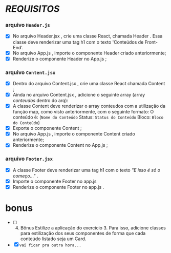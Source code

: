 # *REQUISITOS*
### arquivo `Header.js`    
- [X] No arquivo Header.jsx , crie uma classe React, chamada Header . Essa classe deve renderizar uma tag h1 com o texto 'Conteúdos de Front-End'.
- [X] No arquivo App.js , importe o componente Header criado anteriormente;
- [X] Renderize o componente Header no App.js ;

### arquivo `Content.jsx`
- [X] Dentro do arquivo Content.jsx , crie uma classe React chamada Content ;
- [X] Ainda no arquivo Content.jsx , adicione o seguinte array (array _conteudos_ dentro do arq):
- [X] A classe Content deve renderizar o array conteudos com a utilização da função map, como visto anteriormente, com o seguinte formato: 
    O conteúdo é: (`Nome do Conteúdo`
    Status: `Status do Conteúdo`
    Bloco: `Bloco do Conteúdo`)
- [x] Exporte o componente Content ;
- [x] No arquivo App.js , importe o componente Content criado anteriormente;
- [x] Renderize o componente Content no App.js ;

### arquivo `Footer.jsx`
- [x]    A classe Footer deve renderizar uma tag h1 com o texto *"E isso é só o começo..."* . 
- [x] Importe o componente Footer no app.js
- [x] Renderize o componente Footer no app.js .

# bonus 
- [ ] 4. Bônus Estilize a aplicação do exercicio 3. Para isso, adicione classes para estilização dos seus componentes de forma que cada conteúdo listado seja um Card. 
- [x] `vai ficar pra outra hora...`